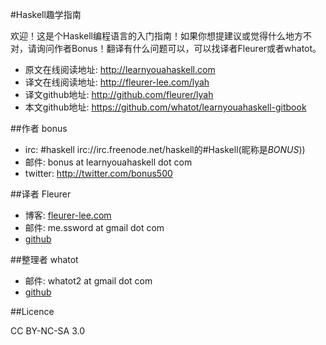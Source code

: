 #Haskell趣学指南

  欢迎！这是个Haskell编程语言的入门指南！如果你想提建议或觉得什么地方不对，请询问作者Bonus！翻译有什么问题可以，可以找译者Fleurer或者whatot。

* 原文在线阅读地址: http://learnyouahaskell.com
* 译文在线阅读地址: http://fleurer-lee.com/lyah
* 译文github地址: http://github.com/fleurer/lyah
* 本文github地址: https://github.com/whatot/learnyouahaskell-gitbook

##作者 bonus

* irc: #haskell irc://irc.freenode.net/haskell的#Haskell(昵称是*BONUS*))
* 邮件: bonus at learnyouahaskell dot com
* twitter: http://twitter.com/bonus500

##译者 Fleurer

* 博客: [fleurer-lee.com](http://fleurer-lee.com)
* 邮件: me.ssword at gmail dot com
* [github](http://github.com/fleurer/lyah)

##整理者 whatot

* 邮件: whatot2 at gmail dot com
* [github](http://github/whatot)

##Licence

CC BY-NC-SA 3.0
